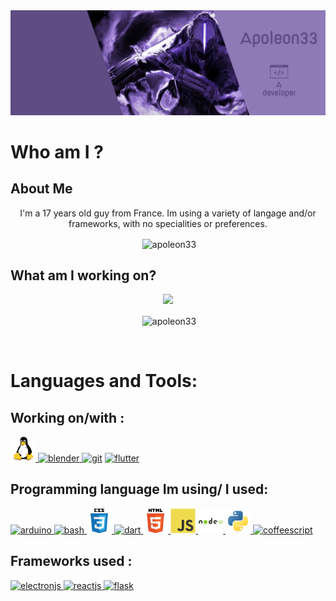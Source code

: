 <img id="banner" src="https://raw.githubusercontent.com/apoleon33/apoleon33/main/assets/banner.png" alt="arduino" />

<br>

<h1>Who am I ?</h1>
<h2>About Me</h2>
<p align="center">
I'm a 17 years old guy from France. Im using a variety of langage and/or frameworks, with no specialities or preferences. 
</p>
<p align="center">&nbsp;<img align="center" src="https://github-readme-stats.vercel.app/api/top-langs/?username=apoleon33&layout=compact&theme=synthwave" alt="apoleon33" /></p>

<h2> What am I working on? </h2>
<p align="center">
<a href="https://github.com/apoleon33/M-A-P"><img src="https://github-readme-stats.vercel.app/api/pin/?username=apoleon33&repo=M-A-P&theme=synthwave"></a>
</p>

<p align="center">&nbsp;<img align="center" src="https://github-readme-stats.vercel.app/api/wakatime?username=@579&layout=compact&theme=synthwave" alt="apoleon33" /></p>

<br>

<h1 align="left">Languages and Tools:</h1>
<h2>Working on/with :</h2>
<a href="https://www.linux.org/" target="_blank"> <img src="https://raw.githubusercontent.com/devicons/devicon/master/icons/linux/linux-original.svg" alt="linux" width="40" height="40"/> </a> <a href="https://www.blender.org/" target="_blank"> <img src="https://download.blender.org/branding/community/blender_community_badge_white.svg" alt="blender" width="40" height="40"/> <a href="https://git-scm.com/" target="_blank"> <img src="https://www.vectorlogo.zone/logos/git-scm/git-scm-icon.svg" alt="git" width="40" height="40"/></a> <a href="https://flutter.dev" target="_blank"> <img src="https://www.vectorlogo.zone/logos/flutterio/flutterio-icon.svg" alt="flutter" width="40" height="40"/> </a>

<br>

<h2>Programming language Im using/ I used: </h2>
<p align="left"> 
<a href="https://www.arduino.cc/" target="_blank"> <img src="https://cdn.worldvectorlogo.com/logos/arduino-1.svg" alt="arduino" width="40" id="arduino" height="40"/> </a> 
<a href="https://www.gnu.org/software/bash/" target="_blank"> <img src="https://www.vectorlogo.zone/logos/gnu_bash/gnu_bash-icon.svg" alt="bash" width="40" height="40"/> </a>
<a href="https://www.w3schools.com/css/" target="_blank"> <img src="https://raw.githubusercontent.com/devicons/devicon/master/icons/css3/css3-original-wordmark.svg" alt="css3" width="40" height="40"/> </a> 
<a href="https://dart.dev" target="_blank"> <img src="https://www.vectorlogo.zone/logos/dartlang/dartlang-icon.svg" alt="dart" width="40" height="40"/> </a> 
<a href="https://www.w3.org/html/" target="_blank"> <img src="https://raw.githubusercontent.com/devicons/devicon/master/icons/html5/html5-original-wordmark.svg" alt="html5" width="40" height="40"/> </a> 
<a href="https://developer.mozilla.org/en-US/docs/Web/JavaScript" target="_blank"> <img src="https://raw.githubusercontent.com/devicons/devicon/master/icons/javascript/javascript-original.svg" alt="javascript" width="40" height="40"/> </a>  
<a href="https://nodejs.org" target="_blank"> <img src="https://raw.githubusercontent.com/devicons/devicon/master/icons/nodejs/nodejs-original-wordmark.svg" alt="nodejs" width="40" height="40"/> </a> 
<a href="https://www.python.org" target="_blank"> <img src="https://raw.githubusercontent.com/devicons/devicon/master/icons/python/python-original.svg" alt="python" width="40" height="40"/> </a> 
<a href="https://coffeescript.org/" target="_blank"> <img src="https://cdn.worldvectorlogo.com/logos/coffeescript.svg" alt="coffeescript" width="40" height="40"/> </a>
</p>



<h2>Frameworks used :</h2>

<a href="https://www.electronjs.org/" target="_blank"> <img src="https://cdn.worldvectorlogo.com/logos/electron-1.svg" alt="electronjs" width="40" height="40"/> </a> 
<a href="https://reactjs.com" target="_blank"> <img src="https://cdn.worldvectorlogo.com/logos/react-2.svg" alt="reactjs" width="40" height="40"/> </a>
<a href="https://flask.palletsprojects.com/en/2.0.x/" target="_blank"> <img src="https://cdn.worldvectorlogo.com/logos/flask.svg" alt="flask" width="40" height="40"/> </a>
